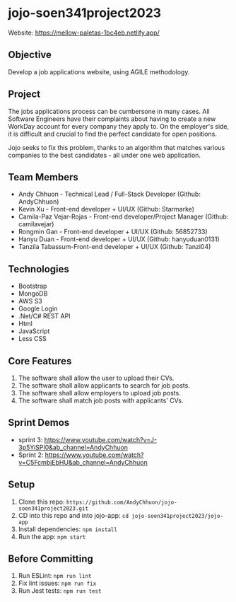 # jojo-soen341project2023
Website: https://mellow-paletas-1bc4eb.netlify.app/

## Objective

Develop a job applications website, using AGILE methodology.

## Project

The jobs applications process can be cumbersone in many cases. All Software Engineers have their complaints about having to create a new WorkDay account for every company they apply to. On the employer's side, it is difficult and crucial to find the perfect candidate for open positions.

Jojo seeks to fix this problem, thanks to an algorithm that matches various companies to the best candidates - all under one web application.

## Team Members

- Andy Chhuon - Technical Lead / Full-Stack Developer (Github: AndyChhuon)
- Kevin Xu - Front-end developer + UI/UX (Github: Starmarke)
- Camila-Paz Vejar-Rojas - Front-end developer/Project Manager (Github: camilavejar)
- Rongmin Gan - Front-end developer + UI/UX (Github: 56852733)
- Hanyu Duan - Front-end developer + UI/UX (Github: hanyuduan0131)
- Tanzila Tabassum-Front-end developer + UI/UX (Github: Tanzi04)

## Technologies

- Bootstrap
- MongoDB
- AWS S3
- Google Login
- .Net/C# REST API
- Html
- JavaScript
- Less CSS

## Core Features

1. The software shall allow the user to upload their CVs.
2. The software shall allow applicants to search for job posts.
3. The software shall allow employers to upload job posts.
4. The software shall match job posts with applicants' CVs.

## Sprint Demos

- sprint 3: https://www.youtube.com/watch?v=J-3p5YiSPI0&ab_channel=AndyChhuon
- Sprint 2: https://www.youtube.com/watch?v=C5FcmbjEbHU&ab_channel=AndyChhuon

## Setup

1. Clone this repo: `https://github.com/AndyChhuon/jojo-soen341project2023.git`
2. CD into this repo and into jojo-app: `cd jojo-soen341project2023/jojo-app`
3. Install dependencies: `npm install`
4. Run the app: `npm start`

## Before Committing

1. Run ESLint: `npm run lint`
2. Fix lint issues: `npm run fix`
3. Run Jest tests: `npm run test`

